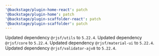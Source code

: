```yaml
---
'@backstage/plugin-home-react': patch
'@backstage/plugin-home': patch
'@backstage/plugin-scaffolder-react': patch
'@backstage/plugin-scaffolder': patch
---
```


Updated dependency `@rjsf/utils` to `5.22.4`.
Updated dependency `@rjsf/core` to `5.22.4`.
Updated dependency `@rjsf/material-ui` to `5.22.4`.
Updated dependency `@rjsf/validator-ajv8` to `5.22.4`.
